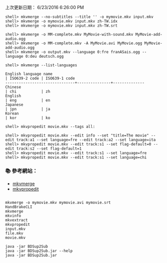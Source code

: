 上次更新日期： 6/23/2016 6:26:00 PM                                                          

```console 
shell> mkvmerge --no-subtitles --title '' -o mymovie.mkv input.mkv
shell> mkvmerge -o mymovie.mkv input.mkv zh-TW.idx
shell> mkvmerge -o mymovie.mkv input.mkv zh-TW.srt  
```

```console 
shell> mkvmerge -o MM-complete.mkv MyMovie-with-sound.mkv MyMovie-add-audio.ogg
shell> mkvmerge -o MM-complete.mkv -A MyMovie.avi MyMovie.ogg MyMovie-add-audio.ogg
shell> mkvmerge -o output.mkv --language 0:fre franASais.ogg --language 0:deu deutsch.ogg
```

```console 
shell> mkvmerge --list-languages
```

```
English language name                                                            | ISO639-2 code | ISO639-1 code
-------------------------------+---------------+--------------
Chinese                                                                          | chi           | zh           
English                                                                          | eng           | en
Japanese                                                                         | jpn           | ja           
Korean                                                                           | kor           | ko           
```

```console 
shell> mkvpropedit movie.mkv --tags all:
```

```console 
shell> mkvpropedit movie.mkv --edit info --set "title=The movie" --edit track:a1 --set language=fre --edit track:a2 --set language=ita
shell> mkvpropedit movie.mkv --edit track:s1 --set flag-default=0 --edit track:s2 --set flag-default=1
shell> mkvpropedit movie.mkv --edit track:s1 --set language=fre
shell> mkvpropedit movie.mkv --edit track:s1 --set language=chi

```

### :books: 參考網站：
- [mkvmerge](https://mkvtoolnix.download/doc/mkvmerge.html)
- [mkvpropedit](https://mkvtoolnix.download/doc/mkvpropedit.html)



```

mkvmerge -o mymovie.mkv mymovie.avi mymovie.srt
HandBrakeCLI
mkvmerge
mkvinfo
mkvextract
mkvpropedit
input.mkv
file.mkv
movie.mkv

java -jar BDSup2Sub
java -jar BDSup2Sub.jar --help
java -jar BDSup2Sub.jar


```
